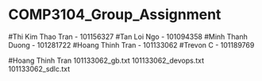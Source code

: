 # COMP3104_Group_Assignment
#Thi Kim Thao Tran - 101156327
#Tan Loi Ngo - 101094358 
#Minh Thanh Duong - 101281722 
#Hoang Thinh Tran - 101133062 
#Trevon C - 101189769

#Hoang Thinh Tran
101133062_gb.txt
101133062_devops.txt
101133062_sdlc.txt